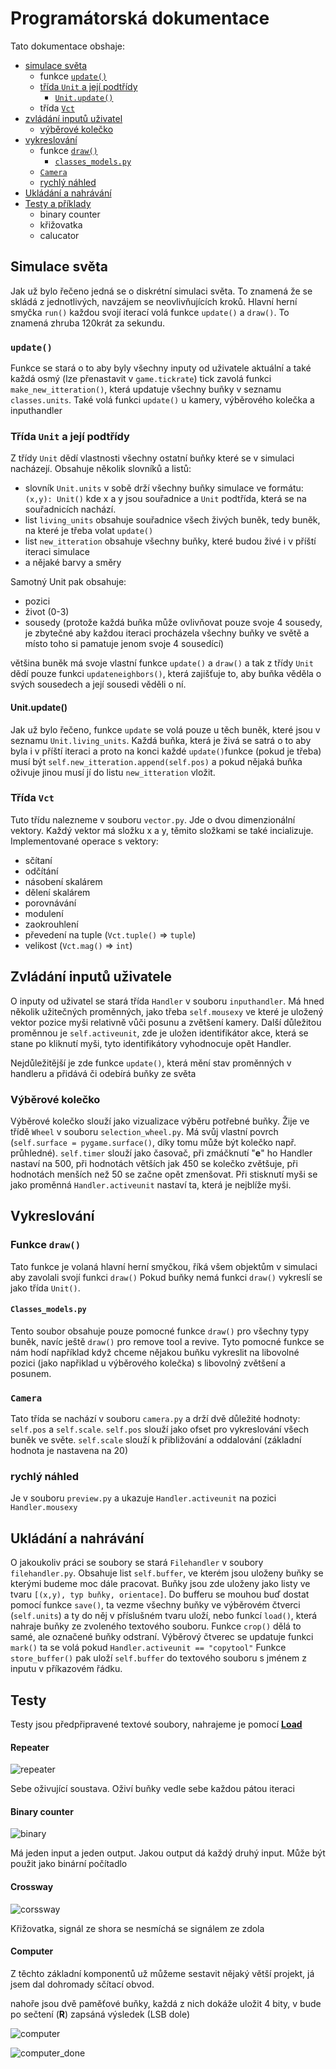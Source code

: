 # Programátorská dokumentace 
Tato dokumentace obshaje: 
- [simulace světa](#simulace-světa)
  - funkce [`update()`](#update)
  - [třída `Unit` a její podtřídy](#třída-unit-a-její-podtřídy)
    - [`Unit.update()`](#unitupdate)
  - třída [`Vct`](#třída-vct)
- [zvládání inputů uživatel](#zvládání-inputů-uživatele)
  - [výběrové kolečko](#výběrové-kolečko)
- [vykreslování](#vykreslování)
  - funkce [`draw()`](#funkce-draw)
    - [`classes_models.py`](#classes_modelspy)
  - [`Camera`](#camera)
  - [rychlý náhled](#rychlý-náhled)
- [Ukládání a nahrávání](#)
- [Testy a příklady](#testy) 
  - binary counter
  - křižovatka 
  - calucator 
  
## Simulace světa
Jak už bylo řečeno jedná se o diskrétní simulaci světa. To znamená že se skládá z jednotlivých, navzájem se neovlivňujících kroků. 
Hlavní herní smyčka `run()` každou svojí iterací volá funkce `update()` a `draw()`. To znamená zhruba 120krát za sekundu.

### `update()`
Funkce se stará o to aby byly všechny inputy od uživatele aktuální a také každá osmý (lze přenastavit v `game.tickrate`) tick zavolá funkci `make_new_itteration()`, která updatuje všechny buňky v seznamu `classes.units`.
Také volá funkci `update()` u kamery, výběrového kolečka a inputhandler

### Třída `Unit` a její podtřídy
Z třídy `Unit`  dědí vlastnosti všechny ostatní buňky které se v simulaci nacházejí. 
Obsahuje několik slovníků a listů:
- slovník `Unit.units` v sobě drží všechny buňky simulace ve formátu: `(x,y): Unit()` kde x a y jsou souřadnice a `Unit` podtřída, která se na souřadnicích nachází.
- list `living_units` obsahuje souřadnice všech živých buněk, tedy buněk, na které je třeba volat `update()`
- list `new_itteration` obsahuje všechny buňky, které budou živé i v příští iteraci simulace
- a nějaké barvy a směry

Samotný Unit pak obsahuje:
- pozici
- život (0-3)
- sousedy (protože každá buňka může ovlivňovat pouze svoje 4 sousedy, je zbytečné aby každou iteraci procházela všechny buňky ve světě a místo toho si pamatuje jenom svoje 4 sousedící)

většina buněk má svoje vlastní funkce `update()` a `draw()` a tak z třídy `Unit` dědí pouze funkci `updateneighbors()`, která  zajišťuje to, aby buňka věděla o svých sousedech a její sousedi věděli o ní.

#### Unit.update()
Jak už bylo řečeno, funkce `update` se volá pouze u těch buněk, které jsou v seznamu `Unit.living_units`.
Každá buňka, která je živá se satrá o to aby byla i v příští iteraci a proto na konci každé `update()`funkce (pokud je třeba) musí být `self.new_itteration.append(self.pos)`
a pokud nějaká buňka oživuje jinou musí jí do listu `new_itteration` vložit.

### Třída `Vct`
Tuto třídu nalezneme v souboru `vector.py`. Jde o dvou dimenzionální vektory. Každý vektor má složku x a y, těmito složkami se také incializuje.
Implementované operace s vektory:
- sčítaní
- odčítání
- násobení skalárem
- dělení skalárem 
- porovnávání 
- modulení 
- zaokrouhlení 
- převedení na tuple (`Vct.tuple()` => `tuple`)
- velikost (`Vct.mag()` => `int`)

## Zvládání inputů uživatele 
O inputy od uživatel se stará třída `Handler` v souboru `inputhandler`.
Má hned několik užitečných proměnných, jako třeba `self.mousexy` ve které je uložený vektor pozice myši relativně vůči posunu a zvětšení kamery.
Další důležitou proměnnou je `self.activeunit`, zde je uložen identifikátor akce, která se stane po kliknutí myši, tyto identifikátory vyhodnocuje opět Handler.

Nejdůležitější je zde funkce `update()`, která mění stav proměnných v handleru a přidává či odebírá buňky ze světa

### Výběrové kolečko
Výběrové kolečko slouží jako vizualizace výběru potřebné buňky. Žije ve třídě `Wheel` v souboru `selection_wheel.py`.
Má svůj vlastní povrch (`self.surface = pygame.surface()`, díky tomu může být kolečko např. průhledné).
`self.timer` slouží jako časovač, při zmáčknutí "**e**" ho Handler nastaví na 500, při hodnotách větších jak 450 se kolečko zvětšuje, při hodnotách menších než 50 se začne opět zmenšovat.
Při stisknutí myši se jako proměnná `Handler.activeunit` nastaví ta, která je nejblíže myši. 

## Vykreslování 
### Funkce `draw()`
Tato funkce je volaná hlavní herní smyčkou, říká všem objektům v simulaci aby zavolali svojí funkci `draw()`
Pokud buňky nemá funkci `draw()` vykreslí se jako třída `Unit()`.
#### `Classes_models.py`
Tento soubor obsahuje pouze pomocné funkce `draw()` pro všechny typy buněk, navíc ještě `draw()` pro remove tool a revive.
Tyto pomocné funkce se nám hodí například když chceme nějakou buňku vykreslit na libovolné pozici (jako napřiklad u výběrového kolečka) s libovolný zvětšení a posunem.
### `Camera`
Tato třída se nachází v souboru `camera.py` a drží dvě důležité hodnoty:  `self.pos` a `self.scale`.
`self.pos` slouží jako ofset pro vykreslování všech buněk ve světe. `self.scale` slouží k přibližování a oddalování (základní hodnota je nastavena na 20)
### rychlý náhled
Je v souboru `preview.py` a ukazuje `Handler.activeunit` na pozici `Handler.mousexy`

## Ukládání a nahrávání
O jakoukoliv práci se soubory se stará `Filehandler` v soubory `filehandler.py`. Obsahuje list `self.buffer`, ve kterém jsou uloženy buňky se kterými budeme moc dále pracovat. Buňky jsou zde uloženy jako listy ve tvaru `[(x,y), typ buňky, orientace]`.
Do bufferu se mouhou buď dostat pomocí funkce `save()`, ta vezme všechny buňky ve výběrovém čtverci (`self.units`) a ty do něj v příslušném tvaru uloží, nebo funkcí `load()`, která nahraje buňky ze zvoleného textového souboru.
Funkce `crop()` dělá to samé, ale označené buňky odstraní.
Výběrový čtverec se updatuje funkci `mark()` ta se volá pokud `Handler.activeunit == "copytool"`
Funkce `store_buffer()` pak uloží `self.buffer` do textového souboru s jménem z inputu v příkazovém řádku.


## Testy
Testy jsou předpřipravené textové soubory, nahrajeme je pomocí [**Load**](Logic-Board/README.md#load)
#### Repeater
![repeater](pics/repeator.gif)

Sebe oživující soustava. Oživí buňky vedle sebe každou pátou iteraci
#### Binary counter
![binary](pics/binary.gif)

Má jeden input a jeden output. Jakou output dá každý druhý input. Může být použit jako binární počítadlo
#### Crossway
![corssway](pics/corssway.gif)

Křižovatka, signál ze shora se nesmíchá se signálem ze zdola
#### Computer
Z těchto základní komponentů už můžeme sestavit nějaký větší projekt, já jsem dal dohromady sčítací obvod.

nahoře jsou dvě paměťové buňky, každá z nich dokáže uložit 4 bity, v bude po sečtení (**R**) zapsáná výsledek (LSB dole)

![computer](pics/computer.png)

![computer_done](pics/computer_done.png)



